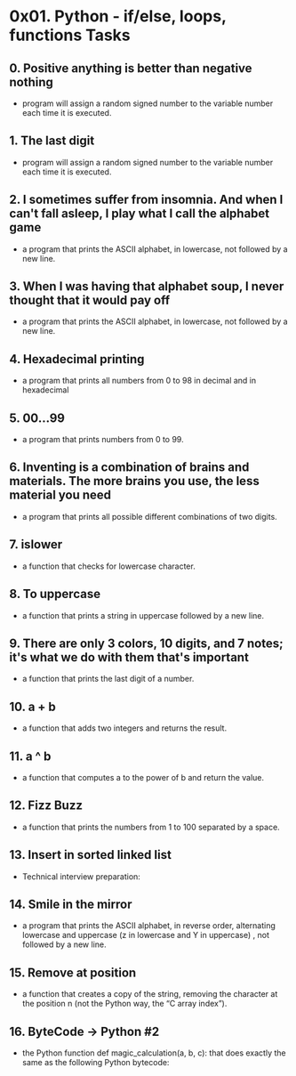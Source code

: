 # 0x01. Python - if/else, loops, functions Tasks
## 0. Positive anything is better than negative nothing
* program will assign a random signed number to the variable number each time it is executed.
## 1. The last digit
* program will assign a random signed number to the variable number each time it is executed. 
## 2. I sometimes suffer from insomnia. And when I can't fall asleep, I play what I call the alphabet game
*  a program that prints the ASCII alphabet, in lowercase, not followed by a new line.
## 3. When I was having that alphabet soup, I never thought that it would pay off
*  a program that prints the ASCII alphabet, in lowercase, not followed by a new line.
## 4. Hexadecimal printing
*  a program that prints all numbers from 0 to 98 in decimal and in hexadecimal
## 5. 00...99
* a program that prints numbers from 0 to 99.
## 6. Inventing is a combination of brains and materials. The more brains you use, the less material you need
*  a program that prints all possible different combinations of two digits.
## 7. islower
*  a function that checks for lowercase character.
## 8. To uppercase
* a function that prints a string in uppercase followed by a new line.
## 9. There are only 3 colors, 10 digits, and 7 notes; it's what we do with them that's important
* a function that prints the last digit of a number.
## 10. a + b
*  a function that adds two integers and returns the result.
## 11. a ^ b
*  a function that computes a to the power of b and return the value.
## 12. Fizz Buzz
* a function that prints the numbers from 1 to 100 separated by a space.
## 13. Insert in sorted linked list
* Technical interview preparation:
## 14. Smile in the mirror
*  a program that prints the ASCII alphabet, in reverse order, alternating lowercase and uppercase (z in lowercase and Y in uppercase) , not followed by a new line.
## 15. Remove at position
* a function that creates a copy of the string, removing the character at the position n (not the Python way, the “C array index”).
## 16. ByteCode -> Python #2
* the Python function def magic_calculation(a, b, c): that does exactly the same as the following Python bytecode:
